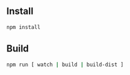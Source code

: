 Install
---

```bash
npm install
```

Build
---

```bash
npm run [ watch | build | build-dist ]
```
